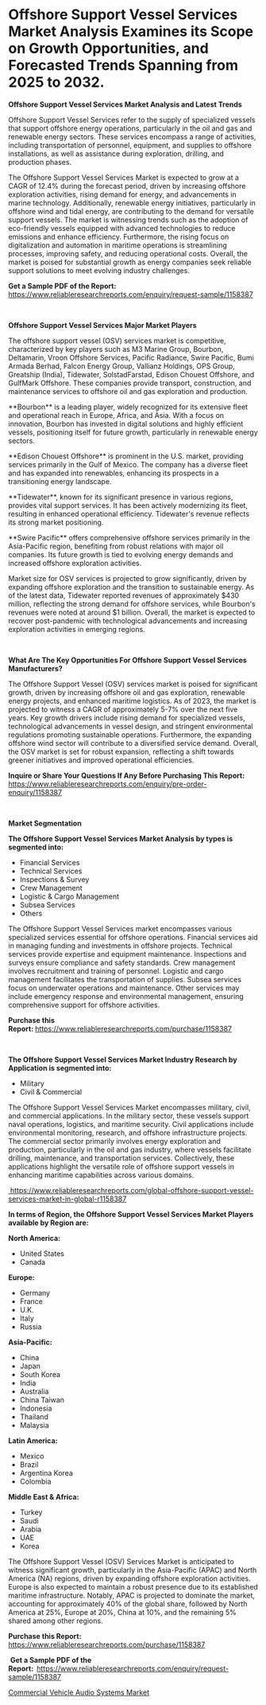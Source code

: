 <p><h1>Offshore Support Vessel Services Market Analysis Examines its Scope on Growth Opportunities, and Forecasted Trends Spanning from 2025 to 2032.</h1></p><p><strong>Offshore Support Vessel Services Market Analysis and Latest Trends</strong></p>
<p><p>Offshore Support Vessel Services refer to the supply of specialized vessels that support offshore energy operations, particularly in the oil and gas and renewable energy sectors. These services encompass a range of activities, including transportation of personnel, equipment, and supplies to offshore installations, as well as assistance during exploration, drilling, and production phases. </p><p>The Offshore Support Vessel Services Market is expected to grow at a CAGR of 12.4% during the forecast period, driven by increasing offshore exploration activities, rising demand for energy, and advancements in marine technology. Additionally, renewable energy initiatives, particularly in offshore wind and tidal energy, are contributing to the demand for versatile support vessels. The market is witnessing trends such as the adoption of eco-friendly vessels equipped with advanced technologies to reduce emissions and enhance efficiency. Furthermore, the rising focus on digitalization and automation in maritime operations is streamlining processes, improving safety, and reducing operational costs. Overall, the market is poised for substantial growth as energy companies seek reliable support solutions to meet evolving industry challenges.</p></p>
<p><strong>Get a Sample PDF of the Report:&nbsp;</strong> <a href="https://www.reliableresearchreports.com/enquiry/request-sample/1158387?utm_campaign=3383&utm_medium=2&utm_source=Github&utm_content=ia&utm_term=21032025&utm_id=offshore-support-vessel-services">https://www.reliableresearchreports.com/enquiry/request-sample/1158387</a></p>
<p>&nbsp;</p>
<p><strong>Offshore Support Vessel Services Major Market Players</strong></p>
<p><p>The offshore support vessel (OSV) services market is competitive, characterized by key players such as M3 Marine Group, Bourbon, Deltamarin, Vroon Offshore Services, Pacific Radiance, Swire Pacific, Bumi Armada Berhad, Falcon Energy Group, Vallianz Holdings, OPS Group, Greatship (India), Tidewater, SolstadFarstad, Edison Chouest Offshore, and GulfMark Offshore. These companies provide transport, construction, and maintenance services to offshore oil and gas exploration and production.</p><p>**Bourbon** is a leading player, widely recognized for its extensive fleet and operational reach in Europe, Africa, and Asia. With a focus on innovation, Bourbon has invested in digital solutions and highly efficient vessels, positioning itself for future growth, particularly in renewable energy sectors.</p><p>**Edison Chouest Offshore** is prominent in the U.S. market, providing services primarily in the Gulf of Mexico. The company has a diverse fleet and has expanded into renewables, enhancing its prospects in a transitioning energy landscape.</p><p>**Tidewater**, known for its significant presence in various regions, provides vital support services. It has been actively modernizing its fleet, resulting in enhanced operational efficiency. Tidewater's revenue reflects its strong market positioning.</p><p>**Swire Pacific** offers comprehensive offshore services primarily in the Asia-Pacific region, benefiting from robust relations with major oil companies. Its future growth is tied to evolving energy demands and increased offshore exploration activities.</p><p>Market size for OSV services is projected to grow significantly, driven by expanding offshore exploration and the transition to sustainable energy. As of the latest data, Tidewater reported revenues of approximately $430 million, reflecting the strong demand for offshore services, while Bourbon's revenues were noted at around $1 billion. Overall, the market is expected to recover post-pandemic with technological advancements and increasing exploration activities in emerging regions.</p></p>
<p>&nbsp;</p>
<p><strong>What Are The Key Opportunities For Offshore Support Vessel Services Manufacturers?</strong></p>
<p><p>The Offshore Support Vessel (OSV) services market is poised for significant growth, driven by increasing offshore oil and gas exploration, renewable energy projects, and enhanced maritime logistics. As of 2023, the market is projected to witness a CAGR of approximately 5-7% over the next five years. Key growth drivers include rising demand for specialized vessels, technological advancements in vessel design, and stringent environmental regulations promoting sustainable operations. Furthermore, the expanding offshore wind sector will contribute to a diversified service demand. Overall, the OSV market is set for robust expansion, reflecting a shift towards greener initiatives and improved operational efficiencies.</p></p>
<p><strong>Inquire or Share Your Questions If Any Before Purchasing This Report:</strong> <a href="https://www.reliableresearchreports.com/enquiry/pre-order-enquiry/1158387?utm_campaign=3383&utm_medium=2&utm_source=Github&utm_content=ia&utm_term=21032025&utm_id=offshore-support-vessel-services">https://www.reliableresearchreports.com/enquiry/pre-order-enquiry/1158387</a></p>
<p>&nbsp;</p>
<p><strong>Market Segmentation</strong></p>
<p><strong>The Offshore Support Vessel Services Market Analysis by types is segmented into:</strong></p>
<p><ul><li>Financial Services</li><li>Technical Services</li><li>Inspections & Survey</li><li>Crew Management</li><li>Logistic & Cargo Management</li><li>Subsea Services</li><li>Others</li></ul></p>
<p><p>The Offshore Support Vessel Services market encompasses various specialized services essential for offshore operations. Financial services aid in managing funding and investments in offshore projects. Technical services provide expertise and equipment maintenance. Inspections and surveys ensure compliance and safety standards. Crew management involves recruitment and training of personnel. Logistic and cargo management facilitates the transportation of supplies. Subsea services focus on underwater operations and maintenance. Other services may include emergency response and environmental management, ensuring comprehensive support for offshore activities.</p></p>
<p><strong>Purchase this Report:&nbsp;</strong><a href="https://www.reliableresearchreports.com/purchase/1158387?utm_campaign=3383&utm_medium=2&utm_source=Github&utm_content=ia&utm_term=21032025&utm_id=offshore-support-vessel-services">https://www.reliableresearchreports.com/purchase/1158387</a></p>
<p>&nbsp;</p>
<p><strong>The Offshore Support Vessel Services Market Industry Research by Application is segmented into:</strong></p>
<p><ul><li>Military</li><li>Civil & Commercial</li></ul></p>
<p><p>The Offshore Support Vessel Services Market encompasses military, civil, and commercial applications. In the military sector, these vessels support naval operations, logistics, and maritime security. Civil applications include environmental monitoring, research, and offshore infrastructure projects. The commercial sector primarily involves energy exploration and production, particularly in the oil and gas industry, where vessels facilitate drilling, maintenance, and transportation services. Collectively, these applications highlight the versatile role of offshore support vessels in enhancing maritime capabilities across various domains.</p></p>
<p><a href="https://www.reliableresearchreports.com/global-offshore-support-vessel-services-market-in-global-r1158387?utm_campaign=3383&utm_medium=2&utm_source=Github&utm_content=ia&utm_term=21032025&utm_id=offshore-support-vessel-services">&nbsp;https://www.reliableresearchreports.com/global-offshore-support-vessel-services-market-in-global-r1158387</a></p>
<p><strong>In terms of Region, the Offshore Support Vessel Services Market Players available by Region are:</strong></p>
<p>
    <p> <strong> North America: </strong>
        <ul>
            <li>United States</li>
            <li>Canada</li>
        </ul>
        </p> 
    <p> <strong> Europe: </strong>
        <ul>
            <li>Germany</li>
            <li>France</li>
            <li>U.K.</li>
            <li>Italy</li>
            <li>Russia</li>
        </ul>
        </p> 
    <p> <strong> Asia-Pacific: </strong>
        <ul>
            <li>China</li>
            <li>Japan</li>
            <li>South Korea</li>
            <li>India</li>
            <li>Australia</li>
            <li>China Taiwan</li>
            <li>Indonesia</li>
            <li>Thailand</li>
            <li>Malaysia</li>
        </ul>
        </p> 
    <p> <strong> Latin America: </strong>
        <ul>
            <li>Mexico</li>
            <li>Brazil</li>
            <li>Argentina Korea</li>
            <li>Colombia</li>
        </ul>
        </p> 
    <p> <strong> Middle East & Africa: </strong>
        <ul>
            <li>Turkey</li>
            <li>Saudi</li>
            <li>Arabia</li>
            <li>UAE</li>
            <li>Korea</li>
        </ul>
    </p>
    </p>
<p><p>The Offshore Support Vessel (OSV) Services Market is anticipated to witness significant growth, particularly in the Asia-Pacific (APAC) and North America (NA) regions, driven by expanding offshore exploration activities. Europe is also expected to maintain a robust presence due to its established maritime infrastructure. Notably, APAC is projected to dominate the market, accounting for approximately 40% of the global share, followed by North America at 25%, Europe at 20%, China at 10%, and the remaining 5% shared among other regions.</p></p>
<p><strong>Purchase this Report: </strong><a href="https://www.reliableresearchreports.com/purchase/1158387?utm_campaign=3383&utm_medium=2&utm_source=Github&utm_content=ia&utm_term=21032025&utm_id=offshore-support-vessel-services">https://www.reliableresearchreports.com/purchase/1158387</a></p>
<p>&nbsp;<strong>Get a Sample PDF of the Report:&nbsp;&nbsp;</strong><a href="https://www.reliableresearchreports.com/enquiry/request-sample/1158387?utm_campaign=3383&utm_medium=2&utm_source=Github&utm_content=ia&utm_term=21032025&utm_id=offshore-support-vessel-services">https://www.reliableresearchreports.com/enquiry/request-sample/1158387</a></p>
<p><strong></strong></p>
<p><p><a href="https://github.com/rigelciara0p/Market-Research-Report-List-1/blob/main/commercial-vehicle-audio-systems-market.md?utm_campaign=3383&utm_medium=2&utm_source=Github&utm_content=ia&utm_term=21032025&utm_id=offshore-support-vessel-services">Commercial Vehicle Audio Systems Market</a></p></p>